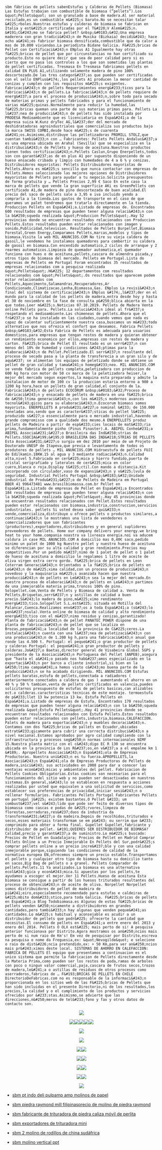 
```
sbm fábricas de pellets sabenEstufas y Calderas de Pellets (Biomasa) Las Estufas trabajan con combustible de biomasa (”pellets”).Los &quot;Pellets&quot; son un granulado a base de madera.Al ser material reciclado,es un combustible m&#225;s barato.No se necesitan talar &#225;rboles.Nuestras estufas y calderas de biomasa se fabrican en Italia y est&#225;n certificadas por el T&#220;V Alem&#225;n. &#191;C&#243;mo se fabrica pellet? &nbsp;&#0183;&#32;Una empresa maderera con gran tradici&#243;n de Muxika (Bizkaia) decidi&#243; hace ocho a&#241;os fabricar biomasa densificada,combustible que da calor a mas de 10.000 viviendas.La periodista Bidane Galicia. F&#225;bricas de Pellet con Certificaci&#243;n ENplus A1 Igualmente hay otras f&#225;bricas de pellet que por circunstancias no han certificado su producto.Esto no quiere decir que sea de peor calidad pero si es cierto que no pasa los controles a los que son sometidas las plantas de pellet certificadas. Tresmasa En Tresmasa fabricamos pellets en calidad EN PLUS A1,utilizando solamente madera de pino 100% descortezado.De las tres categor&#237;as que pueden ser certificadas con el sello ENPlus&#174;,los pellets A1 producen la menor cantidad de cenizas y cumplen con los requisitos m&#225;s exigentes. Fabricaci&#243;n de pellets Requerimientos energ&#233;ticos para la fabricaci&#243;n de pellets.La fabricaci&#243;n de pellets requiere de energ&#237;a para el proceso de producci&#243;n,sobre todo para secado de materias primas y pellets fabricados y para el funcionamiento de varias m&#225;quinas.Normalmente para reducir la humedad,las f&#225;bricas queman una parte de sus materias primas para. Pellets La l&#237;nea de producci&#243;n de pellets has sido instalada por PRODESA Medioambiente que es licenciataria en Espa&#241;a de la empresa suiza W.Kunz dryTec AG,l&#237;der del mercado de deshidratadoras agroindustriales que comercializa sus productos bajo la marca SWISS COMBI,desde hace m&#225;s de cuarenta a&#241;os.Asimismo,distribuye las pelletizadoras PROMILL STOLZ,que cuentan tambi&#233;n con … Fabricantes: Pellets Pellets Andaluc&#237;a es una empresa ubicada en Arahal (Sevilla) que se especializa en la distribuci&#243;n de Pellets y hueso de aceituna.Nuestros productos tienen todos certificaci&#243;n.Pellets Caslun,Grupo Enerpellets,todos son con garant&#237;as de en plus A1 por supuesto disponiendo de un hueso ensacado cribado y limpio con humedades de 4 a 6 % y cenizas. Distribuidores mayoristas: Pellets Distribuidores mayoristas de Pellets.Ahora es m&#225;s sencillo que nunca contactar con empresas de Pellets.Hemos seleccionado las mejores opciones de Distribuidores mayoristas de Pellets para ayudar a tu negocio.Solicita presupuestos de forma gratuita y … Pellets Precios 2,99 € Saco En este caso la marca de pellets que vende la gran superficie AKi es GreenPellets con certificado A1,de madera de pino descortezada de buen acalidad.El precio del saco de pellets sale a 3,95 e iva incluido yendo a comprarla a la tienda.Los gastos de transporte en el caso de que queramos un palet tendremos que tratarlo directamente en la tienda. Produccion Pellets en Espa&#241;a.Listado de empresas de. Encontrados 600 resultados de empresas que pueden tener alguna relaci&#243;n con la b&#250;squeda realizada &quot;Produccion Pellets&quot;.Hay 52 provincias donde se encuentran resultados relacionados con Produccion Pellets.Estos resultados pueden estar relacionados con imagen y sonido,Publicidad,television. Resultados de Pellets Burpellet,Biomasa Forestal,Green Energy,Comparamos Pellets,marcas,modelos y tipos de biomasa.Visita la web MIL ANUNCIOS.COM No tire su vieja caldera de gasoil,le vendemos he instalamos quemadores para combertir su caldera de gasoil en biomasa.Con encendido automatico,2 ciclos de arranque y 2 rearmes automaticos.Limpieza de quemador automatica,el quemador funciona con hues o de aceituna,pellets,cascara de almendra picada,y otros tipos de biomasa del mercado. Pellets em Portugal.Lista do empresas de Pellets em Portugal Foram encontrados 35 resultados de empresas relacionadas com a pesquisa realizada &quot;Pellets&quot;.H&#225; 12 departamentos com resultados relacionados com &quot;Pellets&quot;.Os resultados que aparecem podem estar relacionados com Pellets,Aquecimento,Salamandras,Recuperadores,Ar Condicionado,Climatizacao,Lenha,Biomassa,Gas. ENplus La revisi&#243;n final del sistema de certificaci&#243;n ENplus &#174;,l&#237;der en el mundo para la calidad de los pellets de madera,entra desde hoy y hasta el 30 de noviembre en la fase de consulta p&#250;blica abierta en la que todas.Leer m&#225;s.Noticias 07.10.2019. Pellets de Madera Venta online Pellets para. Pellets.La soluci&#243;n ideal al fr&#237;o respetando el medioambiente.Las chimeneas de pellets.Ahora que el fr&#237;o se ha instalado en las ciudades,cuando vemos que nada es capaz de calentar suficientemente nuestra casa,buscamos un m&#233;todo alternativo que nos ofrezca el confort que deseamos. Fabrica Pellets &nbsp;&#0183;&#32;Esta Fabrica de Pellets es adecuada para usuarios domesticos,para empresas que tengan restos de madera y quieran obtener un rendimiento economico por ellos,empresas con restos de madera y carton. F&#225;brica de Pellet El resultado es un serr&#237;n con menos del 10% de humedad y condiciones &#243;ptimas para la elaboraci&#243;n de Pellet.Pelletizado.El serr&#237;n resultante del proceso de secado pasa a la planta de transferecia a un gran silo y de aqu&#237; se alimentan los equipos de peletizado donde se obtiene un pellet de gran calidad y tama&#241;o homeg&#233;neo. MIL ANUNCIOS.COM se vende fabrica de pellets completa,peletizadora con produccion de 600 kg hora con motor de 50 cv marca de la peletizadora heiser,la mejor del mercado segun expertos,la maquina esta preparada y admite la instalacion de motor de 100 cv la produccion estaria entorno a 900 a 1200 kg hora,hace un pellets de gran calidad,el conjunto de la. Fabricaci&#243;n de pellets ECOCORUM &nbsp;&#0183;&#32;Proceso de fabricaci&#243;n y ensacado de pellets de madera en una f&#225;brica de &#250;ltima generaci&#243;n,con los m&#225;s modernos avances tecnol&#243;gicos para su elaboraci&#243;n.Ecocorum biomass somos mayorista. ENERPELLETS A produ&#231;&#227;o nominal &#233; de 150.000 toneladas ano,sendo que as caracter&#237;sticas do pellet l&#225; produzido s&#227;o essencialmente para o mercado industrial,havendo um grande compromisso com a qualidade dos mesmo.A ENERPELLETS produz pellets de Madeira a partir de esp&#233;cies locais de mat&#233;ria prima,fundamentalmente pinho (Pinus Pinaster).A. ABIPEL Conhe&#231;a ABIPEL Associa&#231;&#227;o Brasileira das Ind&#250;strias de Pellets.SSOCIA&#199;&#195;O BRASILEIRA DAS IND&#218;STRIAS DE PELLETS Esta Associa&#231;&#227;o surgiu em dez 2010 por meio de um Projeto de Doutorado UNESP de Itapeva,que previa o levantamento de todos os produtores de pellets … MIL ANUNCIOS.COM Hidroestufa de pellets FUJI de Edilkamin.18KW.15 al agua y 3 mediante radiaci&#243;n.Calidad alta,nivel 5.Fabricada en cer&#225;mica y hierro fundido,puerta de cristal serigrafiado y laterales de cer&#225;mica en color cuero,blanca o roja.Display t&#225;ctil.Con mando a distancia.Kit incorporado con circulador,vaso de expansi&#243;n y v&#225;lvula de seguridad. Industrial Pellets Portugal &nbsp;&#0183;&#32;Unidade industrial de Produ&#231;&#227;o de Pellets de Madeira em Portugal BBER 41 996473481 www.brasilbiomassa.com.br Pellet en Espa&#241;a.Listado de empresas de Pellet en Espa&#241;a Encontrados 184 resultados de empresas que pueden tener alguna relaci&#243;n con la b&#250;squeda realizada &quot;Pellet&quot;.Hay 45 provincias donde se encuentran resultados relacionados con Pellet.Estos resultados pueden estar relacionados con biomasa,industria,construccion,servicios industriales. pellets Si usted desea saber qui&#233;n vende,comercializa,distribuye u ofrece pellets o productos similares,a continuaci&#243;n le mostramos una lista de vendedores o comercializadores que son fabricantes (productores),exportadores,distribuidores y en general suplidores proveedores de pellets. Home our company delivers your energy.we bring heat to your home.compania noastra va livreaza energia.noi va aducem caldura in case MIL ANUNCIOS.COM A domicilio mas 0,40€ saco,pedido minimo un palet de 1000 kg Nuestro pellet y nuestro hueso de aceituna se diferencian por su alta calidad y gran rendimiento.Precios muy competitivos.Por un pedido m&#237;nimo de 1 palet de pellet o 1 palet de hueso de aceituna a domicilio le regalamos 1 litro de aceite de oliva virgen extra cerro gordo. F&#225;brica de pellets en Leon Coterram Generaci&#243;n Orientados a la f&#225;brica de pellets en Le&#243;n de m&#225;xima calidad,con un proceso de producci&#243;n novedoso y la maquinaria m&#225;s avanzada hacen que nuestra producci&#243;n de pellets en Le&#243;n sea la mejor del mercado.En nuestro proceso de elaboraci&#243;n de pellets en Le&#243;n partimos de una inmejorable materia prima,troncos 100% de pino. Solopellet.com,Venta de Pellets y Biomasa de calidad a. Venta de Pellets,Briquetas,serr&#237;n y astillas de calidad a buen precio.S&#243;lo madera de pino,m&#225;ximo rendimento energ&#233;tico.Solopellet S.L.est&#225; situada en Motilla del Palancar,Cuenca.Realizamos env&#237;os a toda Espa&#241;a (s&#243;lo pen&#237;nsula).Venta online de biomasa de calidad y alto rendimiento energ&#233;tico con el m&#237;nimo residuo y cenizas,garantizado! Planta de fabricaci&#243;n de pellet PANATEC POWER dispone de una planta de fabricaci&#243;n de pellet que se localiza en Brozas,peque&#241;a localidad de la provincia de C&#225;ceres.La instalaci&#243;n cuenta con una l&#237;nea de peletizaci&#243;n con una producci&#243;n de 1.200 kg h,para una fabricaci&#243;n anual que ronde las 4.500 t. Portugal: el peque&#241;o gran productor de pellets y calderas Portugal: el peque&#241;o gran productor de pellets y calderas.Jo&#227;o Baetas,director general de Visabeira Global SGPS y presidente de la Asociaci&#243;n Portuguesa del Pellet (ANPEB),asegura que “hasta el a&#241;o pasado nos hab&#237;amos especializado en la exportaci&#243;n por barco a cliente industrial,si bien en la &#250;ltima campa&#241;a hemos visto c&#243;mo buena parte de la producci&#243;n se ha acabado dirigiendo. MIL ANUNCIOS.COM Estufas pellets baratas,estufa de pellets,conectada a radiadores ( anteriormente conectados a caldera de gas ) aumentando el ahorro en un 40 % y 50 % tambien,venta de pellets certificados en valencia,puedes solicitarnos presupuesto de estufas de pellets basicas,can alizables ect.o calderas.caracteristicas tecnicas de este montaje. termoestufa de p&#233;llet 13 kw potencia 13 kw. Estufa Pellets en Espa&#241;a.Listado de empresas de Estufa. Encontrados 170 resultados de empresas que pueden tener alguna relaci&#243;n con la b&#250;squeda realizada &quot;Estufa Pellets&quot;.Hay 41 provincias donde se encuentran resultados relacionados con Estufa Pellets.Estos resultados pueden estar relacionados con pellets,industria,biomasa,CALEFACCION. Palets de madera para exportaci&#243;n y muebles decoraci&#243;n. Contamos con dos f&#225;bricas de pallets en Ecuador,ubicadas estrat&#233;gicamente para cubrir una correcta distribuci&#243;n a nivel nacional.Estamos aprobados por agro calidad cumpliendo con la infraestructura y procesos seg&#250;n normas internacionales NIMF 15.Nuestra planta matriz con el c&#243;digo EC R 130 se encuentra ubicada en la provincia de Los R&#237;os,en v&#237;a a el empalme km 1 &#189;. Apropellets Asociaci&#243;n Espa&#241;ola de Empresas Productoras. Nuestra uni&#243;n es tu fuerza.APROPELLETS,la Asociaci&#243;n Espa&#241;ola de Empresas Productoras de Pellets de madera,inici&#243; sus actividades en 2008 para dar a conocer las ventajas econ&#243;micas y ambientales del pellet. Fabricacion de Pellets Cookies Obligatorias.Estas cookies son necesarias para el funcionamiento del sitio web y no pueden ser desactivadas en nuestros sistemas.En general,s&#243;lo se establecen en respuesta a acciones realizadas por usted que equivalen a una solicitud de servicios,como establecer sus preferencias de privacidad,iniciar sesi&#243;n o rellenar formularios. Fabricantes Pellets Portugal Fabricantes Pellets em portugal j&#225; existem bastantes.O Pellet &#233; um combust&#237;vel s&#243;lido que pode ser feito de diversos tipos de biomassa como cascas e podas de &#225;rvores,limpeza de florestas,serraduras,res&#237;duos da industria da transforma&#231;&#227;o da madeira.Depois de recolhidos,triturados e secos,esses materiais transformam se em p&#243; ou serrim que &#233; comprimido para obter a forma final. Gupellet Gupellet,fabricante y distribuidor de pellet. &#191;QUIERES SER DISTRIBUIDOR DE BIOMASA? Calidad,precio y garant&#237;a de suministro.Lo m&#225;s buscado: Precios de Pellet en Guadalajara; Precios de Pellet en Madrid Comprar Pellets Online a un Precio Inmejorable En Pellets del Sur,podr&#225;s comprar pellets online a un precio incre&#237;ble y con una calidad inmejorable porque,siguiendo las condiciones de calidad de la normativa europea EN,ofrecemos siempre un precio estable.Transportamos el pellets y cualquier otro tipo de biomasa hasta su domicilio tanto en sacos,Big Bag de pellets o a granel. Pellets Comparador de pellets.Pellets.11 Ya analizados.La biomasa es una alternativa ecol&#243;gica y econ&#243;mica.Si apuestas por los pellets,te ayudamos a escoger el mejor.Ver 11 Pellets.Hueso de aceituna Esta biomasa se consigue a partir de los huesos triturados resultantes del proceso de obtenci&#243;n de aceite de oliva. Norpellet Norpellet somos distribuidores de pellet de madeira de pi&#241;eiro,especialmente recomendado para estufas e caldeiras de &#225;mbito dom&#233;stico,para toda Galicia. F&#225;bricas de pellets en Espa&#241;a Blog Todobiomasa.es Algunas de estas f&#225;bricas de pellets venden &#250;nicamente a distribuidores en grandes cantidades,pero tambi&#233;n hay algunas que venden peque&#241;as cantidades.Lo m&#225;s habitual y aconsejable es acudir a un distribuidor de pellets que podr&#225; ofrecerte la cantidad que necesitas.El consumo de pellets en Espa&#241;a entre enero del 2013 y enero del 2014. Pellets O OLX est&#225; mais perto de si! A pesquisa anterior funcionava por Distrito.Agora mostramos os an&#250;ncios mais perto de si num raio de Km's! Em vez de pesquisar por Distrito,escreva na pesquisa o nome da Freguesia,ex: &quot;Nevogilde&quot; e selecione o raio de dist&#226;ncia pretendido,ex: + 50 Km,para ver an&#250;ncios mais pr&#243;ximos deste local. SISTEMAS DE AHORRO EN CALEFACCION: FABRICA DE PELLETS El equipo que presentamos a continuacion es el unico sistema que permite la fabricacion de Pellets directamente desde la Materia Prima,como pueden ser los restos de poda,ramas de arboles con poco o ningun valor comercial,paja,cascara de frutos secos,trozos de madera,le&#241;a o astillas de residuos de otros procesos como aserraderos,fabricas de … F&#193;BRICAS DE PELLETS EN CHILE DirectorioDeFabricas.com no es responsable de la informaci&#243;n proporcionada en los sitios web de las F&#225;bricas de Pellets que han sido incluidas en el presente Directorio,ni de los resultados,los precios,la calidad y o el cumplimiento de los productos y servicios ofrecidos por &#233;stas.Asimismo,se advierte que las direcciones,n&#250;meros de tel&#233;fono y fax y otros datos de contacto son. 
```

<div align="center">

<a href="https://es-crusher.shibang-china.com/github&k=sbm+f%C3%A1bricas+de+pellets+saben"><img src="https://static.shibang-china.com/es/crusher/logo.jpg"></a>

<a href="https://es-crusher.shibang-china.com/github&k=sbm+f%C3%A1bricas+de+pellets+saben"><img src="https://static.shibang-china.com/es/crusher/index.jpg"></a><a href="https://es-crusher.shibang-china.com/material.htmlgithub&k=sbm+f%C3%A1bricas+de+pellets+saben"><img src="https://static.shibang-china.com/es/crusher/material.jpg"></a><a href="https://es-crusher.shibang-china.com/application.htmlgithub&k=sbm+f%C3%A1bricas+de+pellets+saben"><img src="https://static.shibang-china.com/es/crusher/application.jpg"></a><a href="https://es-crusher.shibang-china.com/aboutus.htmlgithub&k=sbm+f%C3%A1bricas+de+pellets+saben"><img src="https://static.shibang-china.com/es/crusher/aboutus.jpg"></a><a href="https://es-crusher.shibang-china.com/contact.htmlgithub&k=sbm+f%C3%A1bricas+de+pellets+saben"><img src="https://static.shibang-china.com/es/crusher/contact.jpg"></a>

<a href="https://es-crusher.shibang-china.com/github&k=sbm+f%C3%A1bricas+de+pellets+saben"><img src="https://static.shibang-china.com/es/crusher/banner.jpg"></a>

<a href="https://swt.shibang-china.com/github&k=sbm+f%C3%A1bricas+de+pellets+saben"><img src="https://static.shibang-china.com/es/crusher/text.jpg"></a>

<a href="https://swt.shibang-china.com/github&k=sbm+f%C3%A1bricas+de+pellets+saben"><img src="https://static.shibang-china.com/es/crusher/chat.jpg"></a><a href="https://es-crusher.shibang-china.com/contact.htmlgithub&k=sbm+f%C3%A1bricas+de+pellets+saben"><img src="https://static.shibang-china.com/es/crusher/message.jpg"></a>

<a href="https://es-crusher.shibang-china.com/products/pe.htmlgithub&k=sbm+f%C3%A1bricas+de+pellets+saben"><img src="https://static.shibang-china.com/es/crusher/pe.jpg"></a><a href="https://es-crusher.shibang-china.com/products/pf.htmlgithub&k=sbm+f%C3%A1bricas+de+pellets+saben"><img src="https://static.shibang-china.com/es/crusher/pf.jpg"></a>

<a href="https://es-crusher.shibang-china.com/products/hpt.htmlgithub&k=sbm+f%C3%A1bricas+de+pellets+saben"><img src="https://static.shibang-china.com/es/crusher/hpt.jpg"></a><a href="https://es-crusher.shibang-china.com/products/vsi.htmlgithub&k=sbm+f%C3%A1bricas+de+pellets+saben"><img src="https://static.shibang-china.com/es/crusher/vsi.jpg"></a>

<a href="https://es-crusher.shibang-china.com/products/klv.htmlgithub&k=sbm+f%C3%A1bricas+de+pellets+saben"><img src="https://static.shibang-china.com/es/crusher/klv.jpg"></a><a href="https://es-crusher.shibang-china.com/products/portable.htmlgithub&k=sbm+f%C3%A1bricas+de+pellets+saben"><img src="https://static.shibang-china.com/es/crusher/portable.jpg"></a>

<a href="https://swt.shibang-china.com/github&k=sbm+f%C3%A1bricas+de+pellets+saben"><img src="https://static.shibang-china.com/es/crusher/case.jpg"></a>

</div>


* [sbm pt indo deli pulpamp amp molinos de papel](sbm%20pt%20indo%20deli%20pulpamp%20amp%20molinos%20de%20papel.md)

* [sbm piedra raymond mill filipinasprecio de molino de piedra raymond](sbm%20piedra%20raymond%20mill%20filipinasprecio%20de%20molino%20de%20piedra%20raymond.md)

* [sbm fabricante de trituradora de piedra caliza móvil de perlita](sbm%20fabricante%20de%20trituradora%20de%20piedra%20caliza%20m%C3%B3vil%20de%20perlita.md)

* [sbm exportadores de trituradora mini](sbm%20exportadores%20de%20trituradora%20mini.md)

* [sbm 2 molino de rodillos de china sudáfrica](sbm%202%20molino%20de%20rodillos%20de%20china%20sud%C3%A1frica.md)

* [sbm molino vertical ppt](sbm%20molino%20vertical%20ppt.md)